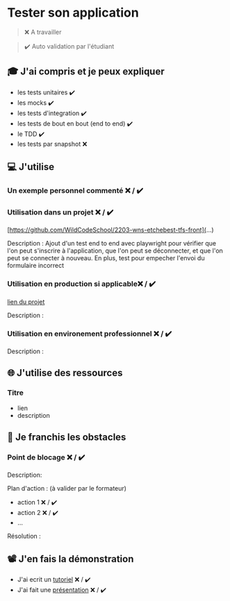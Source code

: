 # Tester son application

> ❌ A travailler

> ✔️ Auto validation par l'étudiant

## 🎓 J'ai compris et je peux expliquer

- les tests unitaires ✔️
- les mocks  ✔️
- les tests d'integration  ✔️
- les tests de bout en bout (end to end)  ✔️
- le TDD  ✔️
- les tests par snapshot ❌ 

## 💻 J'utilise

### Un exemple personnel commenté ❌ / ✔️

### Utilisation dans un projet ❌ / ✔️

[https://github.com/WildCodeSchool/2203-wns-etchebest-tfs-front](...)

Description : Ajout d'un test end to end avec playwright pour vérifier que l'on peut s'inscrire à l'application, que l'on peut se déconnecter, et que l'on peut se connecter à nouveau. En plus, test pour empecher l'envoi du formulaire incorrect

### Utilisation en production si applicable❌ / ✔️

[lien du projet](...)

Description :

### Utilisation en environement professionnel ❌ / ✔️

Description :

## 🌐 J'utilise des ressources

### Titre

- lien
- description

## 🚧 Je franchis les obstacles

### Point de blocage ❌ / ✔️

Description:

Plan d'action : (à valider par le formateur)

- action 1 ❌ / ✔️
- action 2 ❌ / ✔️
- ...

Résolution :

## 📽️ J'en fais la démonstration

- J'ai ecrit un [tutoriel](...) ❌ / ✔️
- J'ai fait une [présentation](...) ❌ / ✔️
